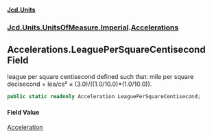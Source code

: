 #### [Jcd.Units](index.md 'index')
### [Jcd.Units.UnitsOfMeasure.Imperial](Jcd.Units.UnitsOfMeasure.Imperial.md 'Jcd.Units.UnitsOfMeasure.Imperial').[Accelerations](Accelerations.md 'Jcd.Units.UnitsOfMeasure.Imperial.Accelerations')

## Accelerations.LeaguePerSquareCentisecond Field

league per square centisecond defined such that: mile per square decisecond = lea/cs² × (3.0)/((1.0/10.0)*(1.0/10.0)).

```csharp
public static readonly Acceleration LeaguePerSquareCentisecond;
```

#### Field Value
[Acceleration](Acceleration.md 'Jcd.Units.UnitTypes.Acceleration')